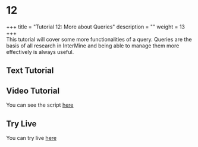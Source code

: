 # 12

+++ title = "Tutorial 12: More about Queries" description = "" weight = 13 +++    
 This tutorial will cover some more functionalities of a query. Queries are the basis of all research in InterMine and being able to manage them more effectively is always useful. 

## Text Tutorial

## Video Tutorial

You can see the script [here](https://github.com/hyounes4560/training-portal/tree/a5d651d741ffc8a7b4a33a10307dc2a430deef4a/intermine-training-portal/python-scripts/video12/README.md)

## Try Live

You can try live [here](https://mybinder.org/v2/gh/intermine/intermine-ws-python-docs/master?filepath=12-tutorial.ipynb)

